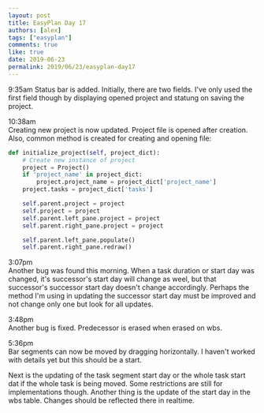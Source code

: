 ```yaml
---
layout: post
title: EasyPlan Day 17
authors: [alex]
tags: ["easyplan"]
comments: true
like: true
date: 2019-06-23
permalink: 2019/06/23/easyplan-day17
---
```

9:35am
Status bar is added. Initially, there are two fields. I've only used the first field though by displaying opened project and statung on saving the project.

10:38am  
Creating new project is now updated. Project file is opened after creation. Also, common method is created for creating and opening file:

```python
def initialize_project(self, project_dict):
    # Create new instance of project
    project = Project()
    if 'project_name' in project_dict:
        project.project_name = project_dict['project_name']
    project.tasks = project_dict['tasks']

    self.parent.project = project
    self.project = project
    self.parent.left_pane.project = project
    self.parent.right_pane.project = project

    self.parent.left_pane.populate()
    self.parent.right_pane.redraw()
```

3:07pm  
Another bug was found this morning. When a task duration or start day was changed, it's successor's start day will change as weel, but that successor's successor start day doesn't change accordingly. Perhaps the method I'm using in updating the successor start day must be improved and not change only one but look for all updates.

3:48pm  
Another bug is fixed. Predecessor is erased when erased on wbs.

5:36pm  
Bar segments can now be moved by dragging horizontally. I haven't worked with details yet but this should be a start.

 Next is the updating of the task segment start day or the whole task start dat if the whole task is being moved. Some restrictions are still for implementations though. Another thing is the update of the start day in the wbs table. Changes should be reflected there in realtime.
